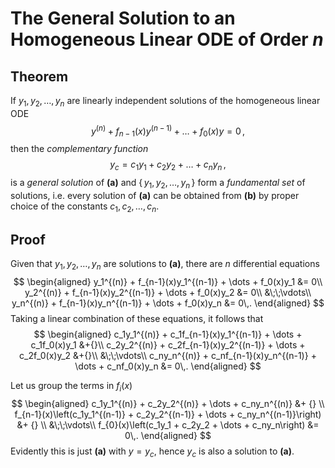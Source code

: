 The General Solution to an Homogeneous Linear ODE of Order $n$
===============================================================

Theorem
-------
If $y_1,\,y_2,\,\dots,\,y_n$ are linearly independent solutions of the homogeneous linear ODE
$$
\tag{a}
     y^{(n)} + f_{n-1}(x)y^{(n-1)} + \dots + f_0(x)y=0\,,
$$
then the _complementary function_
$$
\tag{b}
y_c = c_1 y_1 + c_2 y_2 + \dots + c_n y_n\,,
$$
is a _general solution_ of **(a)** and $\{\,y_1,\,y_2,\,\dots,\,y_n\,\}$ form a _fundamental set_ of solutions, i.e. every solution of **(a)** can be obtained from **(b)** by proper choice of the constants $c_1,\,c_2,\,\dots,\,c_n$.

Proof
-----
Given that $y_1,\,y_2,\,\dots,\,y_n$ are solutions to **(a)**, there are $n$ differential equations
$$
\begin{aligned}
     y_1^{(n)} + f_{n-1}(x)y_1^{(n-1)} + \dots + f_0(x)y_1 &= 0\\
     y_2^{(n)} + f_{n-1}(x)y_2^{(n-1)} + \dots + f_0(x)y_2 &= 0\\
     &\;\;\vdots\\
     y_n^{(n)} + f_{n-1}(x)y_n^{(n-1)} + \dots + f_0(x)y_n &= 0\,.
\end{aligned}
$$
Taking a linear combination of these equations, it follows that
$$
\begin{aligned}
     c_1y_1^{(n)} + c_1f_{n-1}(x)y_1^{(n-1)} + \dots + c_1f_0(x)y_1 &+{}\\
     c_2y_2^{(n)} + c_2f_{n-1}(x)y_2^{(n-1)} + \dots + c_2f_0(x)y_2 &+{}\\
     &\;\;\vdots\\
     c_ny_n^{(n)} + c_nf_{n-1}(x)y_n^{(n-1)} + \dots + c_nf_0(x)y_n &= 0\,.
\end{aligned}
$$

Let us group the terms in $f_i(x)$
$$
\begin{aligned}
     c_1y_1^{(n)} + c_2y_2^{(n)} + \dots + c_ny_n^{(n)} &+ {} \\
     f_{n-1}(x)\left(c_1y_1^{(n-1)} + c_2y_2^{(n-1)} + \dots + c_ny_n^{(n-1)}\right) &+ {} \\
     &\;\;\vdots\\
     f_{0}(x)\left(c_1y_1 + c_2y_2 + \dots + c_ny_n\right) &= 0\,.
\end{aligned}
$$
Evidently this is just **(a)** with $y=y_c$, hence $y_c$ is also a solution to **(a)**.

<!-- TODO: Abel's theorem required

---
First we shall prove the theorem for $n = 2$. Let $y_1,\,y_2$ be two linearly independent solutions of 
$$
    \tag{c}
    y^{\prime\prime} + f_1(x) y^\prime + f_0(x) y = 0\,.
$$
-->

